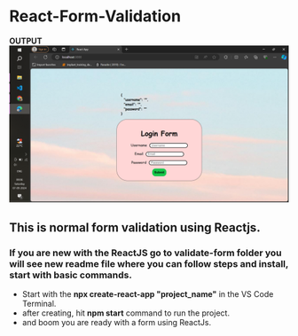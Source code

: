 # React-Form-Validation
**OUTPUT**
![Logo](./validate-form/Components/Screenshot%20(372).png)
## This is normal form validation using Reactjs.

### If you are new with the ReactJS go to validate-form folder you will see new readme file where you can follow steps and install, start with basic commands.
- Start with the **npx create-react-app "project_name"** in the VS Code Terminal.
- after creating, hit **npm start** command to run the project.
- and boom you are ready with a form using ReactJs.
